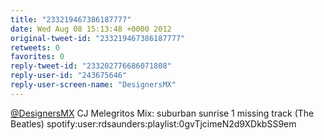 ```yaml
---
title: "233219467386187777"
date: Wed Aug 08 15:13:48 +0000 2012
original-tweet-id: "233219467386187777"
retweets: 0
favorites: 0
reply-tweet-id: "233202776686071808"
reply-user-id: "243675646"
reply-user-screen-name: "DesignersMX"
---
```

<a href="https://twitter.com/DesignersMX">@DesignersMX</a> CJ Melegritos Mix: suburban sunrise 1 missing track (The Beatles) spotify:user:rdsaunders:playlist:0gvTjcimeN2d9XDkbSS9em
